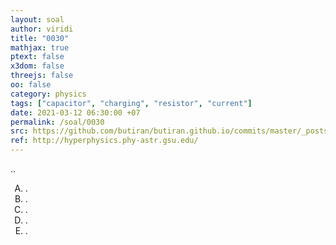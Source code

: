 ```yaml
---
layout: soal
author: viridi
title: "0030"
mathjax: true
ptext: false
x3dom: false
threejs: false
oo: false
category: physics
tags: ["capacitor", "charging", "resistor", "current"]
date: 2021-03-12 06:30:00 +07
permalink: /soal/0030
src: https://github.com/butiran/butiran.github.io/commits/master/_posts/soal/01/2021-03-12-blank-0.md
ref: http://hyperphysics.phy-astr.gsu.edu/
---
```

..

<ol type="A">
<li>.
<li>.
<li>.
<li>.
<li>.
